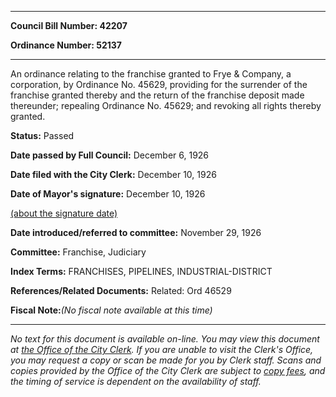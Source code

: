 

********

**Council Bill Number: 42207**
   
**Ordinance Number: 52137**
********

 An ordinance relating to the franchise granted to Frye & Company, a corporation, by Ordinance No. 45629, providing for the surrender of the franchise granted thereby and the return of the franchise deposit made thereunder; repealing Ordinance No. 45629; and revoking all rights thereby granted.

**Status:** Passed
   
**Date passed by Full Council:** December 6, 1926
   
**Date filed with the City Clerk:** December 10, 1926
   
**Date of Mayor's signature:** December 10, 1926
   
[(about the signature date)](/~public/approvaldate.htm)
   
   
   
**Date introduced/referred to committee:** November 29, 1926
   
**Committee:** Franchise, Judiciary
   
   
**Index Terms:** FRANCHISES, PIPELINES, INDUSTRIAL-DISTRICT

**References/Related Documents:** Related: Ord 46529

**Fiscal Note:**_(No fiscal note available at this time)_
********

_No text for this document is available on-line. You may view this document at [the Office of the City Clerk](http://www.seattle.gov/leg/clerk/contactUs.htm). If you are unable to visit the Clerk's Office, you may request a copy or scan be made for you by Clerk staff. Scans and copies provided by the Office of the City Clerk are subject to [copy fees](http://clerk.seattle.gov/~public/clerkfees.htm), and the timing of service is dependent on the availability of staff._

